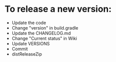 # To release a new version:
  - Update the code
  - Change "version" in build.gradle
  - Update the CHANGELOG.md
  - Change "Current status" in Wiki
  - Update VERSIONS
  - Commit
  - distReleaseZip